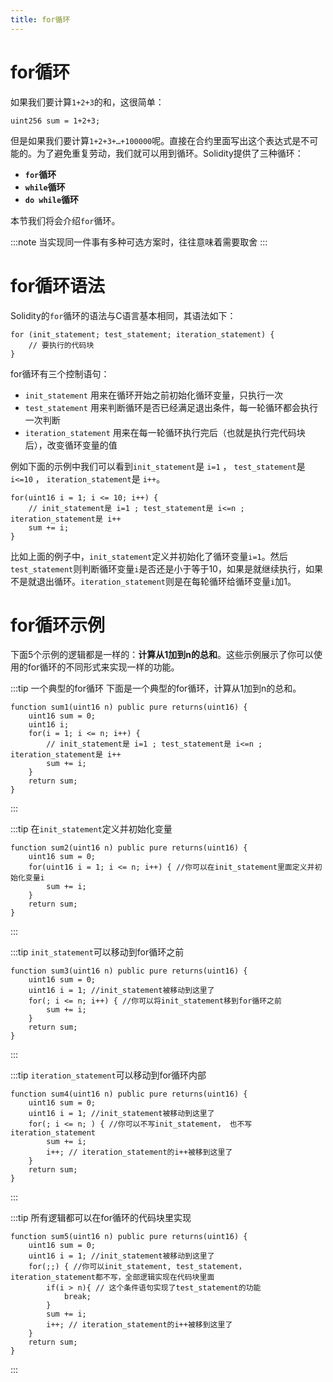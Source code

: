 ```yaml
---
title: for循环 
---
```


# for循环

如果我们要计算`1+2+3`的和，这很简单：

```solidity
uint256 sum = 1+2+3;
```

但是如果我们要计算`1+2+3+…+100000`呢。直接在合约里面写出这个表达式是不可能的。为了避免重复劳动，我们就可以用到循环。Solidity提供了三种循环：

- **`for`循环**
- **`while`循环**
- **`do while`循环**

本节我们将会介绍`for`循环。

:::note 
当实现同一件事有多种可选方案时，往往意味着需要取舍
:::

# for循环语法

Solidity的`for`循环的语法与C语言基本相同，其语法如下：

```solidity
for (init_statement; test_statement; iteration_statement) {
    // 要执行的代码块
}
```

for循环有三个控制语句：

- `init_statement` 用来在循环开始之前初始化循环变量，只执行一次
- `test_statement` 用来判断循环是否已经满足退出条件，每一轮循环都会执行一次判断
- `iteration_statement` 用来在每一轮循环执行完后（也就是执行完代码块后），改变循环变量的值

例如下面的示例中我们可以看到`init_statement`是 `i=1` ， `test_statement`是 `i<=10` ， `iteration_statement`是 `i++`。

```solidity
for(uint16 i = 1; i <= 10; i++) {
    // init_statement是 i=1 ; test_statement是 i<=n ; iteration_statement是 i++
    sum += i;
}
```

比如上面的例子中，`init_statement`定义并初始化了循环变量`i=1`。然后`test_statement`则判断循环变量`i`是否还是小于等于10，如果是就继续执行，如果不是就退出循环。`iteration_statement`则是在每轮循环给循环变量`i`加1。

# for循环示例

下面5个示例的逻辑都是一样的：**计算从1加到n的总和**。这些示例展示了你可以使用的for循环的不同形式来实现一样的功能。

:::tip 一个典型的for循环
下面是一个典型的for循环，计算从1加到n的总和。

```solidity
function sum1(uint16 n) public pure returns(uint16) {
    uint16 sum = 0;
    uint16 i;
    for(i = 1; i <= n; i++) {
        // init_statement是 i=1 ; test_statement是 i<=n ; iteration_statement是 i++
        sum += i;
    }
    return sum;
}
```
:::

:::tip 在`init_statement`定义并初始化变量
```solidity
function sum2(uint16 n) public pure returns(uint16) {
    uint16 sum = 0;
    for(uint16 i = 1; i <= n; i++) { //你可以在init_statement里面定义并初始化变量i
        sum += i;
    }
    return sum;
}
```
:::

:::tip `init_statement`可以移动到for循环之前
```solidity
function sum3(uint16 n) public pure returns(uint16) {
    uint16 sum = 0;
    uint16 i = 1; //init_statement被移动到这里了
    for(; i <= n; i++) { //你可以将init_statement移到for循环之前
        sum += i;
    }
    return sum;
}
```
:::

:::tip `iteration_statement`可以移动到for循环内部
```solidity
function sum4(uint16 n) public pure returns(uint16) {
    uint16 sum = 0;
    uint16 i = 1; //init_statement被移动到这里了
    for(; i <= n; ) { //你可以不写init_statement， 也不写iteration_statement
        sum += i;
        i++; // iteration_statement的i++被移到这里了
    }
    return sum;
}
```
:::

:::tip 所有逻辑都可以在for循环的代码块里实现
```solidity
function sum5(uint16 n) public pure returns(uint16) {
    uint16 sum = 0;
    uint16 i = 1; //init_statement被移动到这里了
    for(;;) { //你可以init_statement, test_statement，iteration_statement都不写，全部逻辑实现在代码块里面
        if(i > n){ // 这个条件语句实现了test_statement的功能
            break;
        }
        sum += i;
        i++; // iteration_statement的i++被移到这里了
    }
    return sum;
}
```
:::